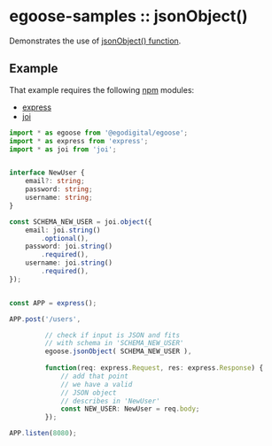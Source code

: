 # egoose-samples :: jsonObject()

Demonstrates the use of [jsonObject() function](https://egodigital.github.io/egoose/modules/_apis_validation_.html#jsonobject).

## Example

That example requires the following [npm](https://www.npmjs.com/) modules:

* [express](https://www.npmjs.com/package/express)
* [joi](https://www.npmjs.com/package/joi)

```typescript
import * as egoose from '@egodigital/egoose';
import * as express from 'express';
import * as joi from 'joi';


interface NewUser {
    email?: string;
    password: string;
    username: string;
}

const SCHEMA_NEW_USER = joi.object({
    email: joi.string()
        .optional(),
    password: joi.string()
        .required(),
    username: joi.string()
        .required(),
});


const APP = express();

APP.post('/users',

         // check if input is JSON and fits
         // with schema in 'SCHEMA_NEW_USER'
         egoose.jsonObject( SCHEMA_NEW_USER ),
    
         function(req: express.Request, res: express.Response) {
             // add that point
             // we have a valid
             // JSON object
             // describes in 'NewUser'
             const NEW_USER: NewUser = req.body;
         });

APP.listen(8080);
```
